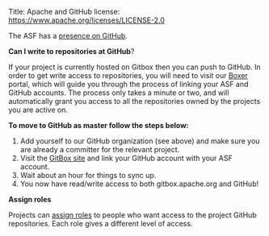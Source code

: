 Title: Apache and GitHub
license: https://www.apache.org/licenses/LICENSE-2.0

The ASF has a <a href="https://github.com/apache" target="_blank">presence on GitHub</a>.

**Can I write to repositories at GitHub**?

If your project is currently hosted on Gitbox then you can push to GitHub.
In order to get write access to repositories, you will need to visit our <a href="https://gitbox.apache.org/boxer/">Boxer</a> 
portal, which will guide you through the process of linking your ASF and GitHub accounts. The process only takes 
a minute or two, and will automatically grant you access to all the repositories owned by the projects 
you are active on.

**To move to GitHub as master follow the steps below:**

1. Add yourself to our GitHub organization (see above) and make sure you are already a committer for the relevant project.
1. Visit the <a href="https://gitbox.apache.org/" target="_blank">GitBox site</a> and link your GitHub account with your ASF account.
1. Wait about an hour for things to sync up.
1. You now have read/write access to both gitbox.apache.org and GitHub!

**Assign roles**

Projects can [assign roles](github-roles.html) to people who want access to the project GitHub repositories. Each role gives a different level of access.
